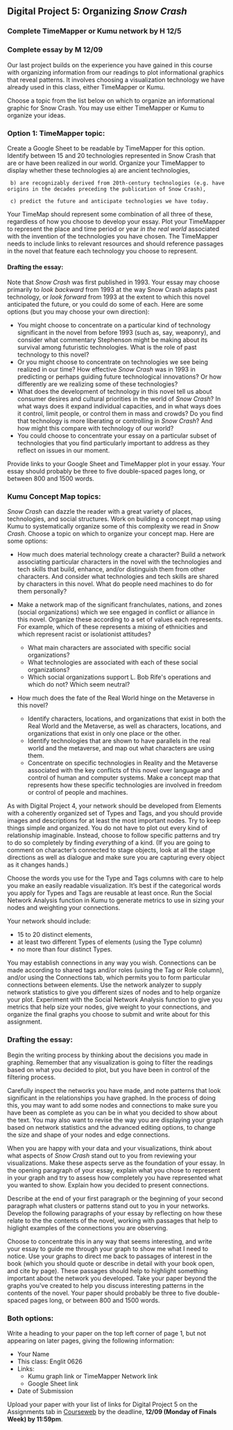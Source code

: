 ## Digital Project 5: Organizing *Snow Crash*

### Complete TimeMapper or Kumu network by H 12/5
### Complete essay by M 12/09

Our last project builds on the experience you have gained in this course with organizing information from our readings to plot informational graphics that reveal patterns. It involves choosing a visualization technology we have already used in this class, either TimeMapper or Kumu. 

Choose a topic from the list below on which to organize an informational graphic for Snow Crash. You may use either TimeMapper or Kumu to organize your ideas.

### Option 1: TimeMapper topic:
Create a Google Sheet to be readable by TimeMapper for this option. Identify between 15 and 20 technologies represented in Snow Crash that are or have been realized in our world. Organize your TimeMapper to display whether these technologies
     a) are ancient technologies,
     
     b) are recognizably derived from 20th-century technologies (e.g. have origins in the decades preceding the publication of Snow Crash), 
     
     c) predict the future and anticipate technologies we have today.
Your TimeMap should represent some combination of all three of these, regardless of how you choose to develop your essay. Plot your TimeMapper to represent the place and time period or year *in the real world* associated with the invention of the technologies you have chosen. The TimeMapper needs to include links to relevant resources and should reference passages in the novel that feature each technology you choose to represent. 
     
#### Drafting the essay: 
Note that *Snow Crash* was first published in 1993. Your essay may choose primarily to *look backward* from 1993 at the way Snow Crash adapts past technology, or *look forward* from 1993 at the extent to which this novel anticipated the future, or you could do some of each. Here are some options (but you may choose your own direction): 

* You might choose to concentrate on a particular kind of technology significant in the novel from before 1993 (such as, say, weaponry), and consider what commentary Stephenson might be making about its survival among futuristic technologies. What is the role of past technology to this novel?
* Or you might choose to concentrate on technologies we see being realized in our time? How effective *Snow Crash* was in 1993 in predicting or perhaps guiding future technological innovations? Or how differently are we realizing some of these technologies? 
* What does the development of technology in this novel tell us about consumer desires and cultural priorities in the world of *Snow Crash*? In what ways does it expand individual capacities, and in what ways does it control, limit people, or control them in mass and crowds? Do you find that technology is more liberating or controlling in *Snow Crash*? And how might this compare with technology of our world?
* You could choose to concentrate your essay on a particular subset of technologies that you find particularly important to address as they reflect on issues in our moment. 

Provide links to your Google Sheet and TimeMapper plot in your essay. Your essay should probably be three to five double-spaced pages long, or between 800 and 1500 words.

### Kumu Concept Map topics:

*Snow Crash* can dazzle the reader with a great variety of places, technologies, and social structures. Work on building a concept map using Kumu to systematically organize some of this complexity we read in *Snow Crash*. Choose a topic on which to organize your concept map. Here are some options:

* How much does material technology create a character? Build a network associating particular characters in the novel with the technologies and tech skills that build, enhance, and/or distinguish them from other characters. And consider what technologies and tech skills are shared by characters in this novel. What do people need machines to do for them personally? 

* Make a network map of the significant franchulates, nations, and zones (social organizations) which we see engaged in conflict or alliance in this novel. Organize these according to a set of values each represents. For example, which of these represents a mixing of ethnicities and which represent racist or isolationist attitudes? 
     * What main characters are associated with specific social organizations?
     * What technologies are associated with each of these social organizations? 
     * Which social organizations support L. Bob Rife's operations and which do not? Which seem neutral?
     
* How much does the fate of the Real World hinge on the Metaverse in this novel? 
     * Identify characters, locations, and organizations that exist in both the Real World and the Metaverse, as well as characters, locations, and organizations that exist in only one place or the other. 
     * Identify technologies that are shown to have parallels in the real world and the metaverse, and map out what characters are using them. 
     * Concentrate on specific technologies in Reality and the Metaverse associated with the key conflicts of this novel over language and control of human and computer systems. Make a concept map that represents how these specific technologies are involved in freedom or control of people and machines. 
    
As with Digital Project 4, your network should be developed from Elements with a coherently organized set of Types and Tags, and you should provide images and descriptions for at least the most important nodes. Try to keep things simple and organized. You do not have to plot out every kind of relationship imaginable. Instead, choose to follow specific patterns and try to do so completely by finding *everything* of a kind. (If you are going to comment on character’s connected to stage objects, look at all the stage directions as well as dialogue and make sure you are capturing every object as it changes hands.) 

Choose the words you use for the Type and Tags columns with care to help you make an easily readable visualization. It’s best if the categorical words you apply for Types and Tags are reusable at least once. Run the Social Network Analysis function in Kumu to generate metrics to use in sizing your nodes and weighting your connections. 

Your network should include:
* 15 to 20 distinct elements, 
* at least two different Types of elements (using the Type column)
* no more than four distinct Types.

You may establish connections in any way you wish. Connections can be made according to shared tags and/or roles (using the Tag or Role column), and/or using the Connections tab, which permits you to form particular connections between elements. 
Use the network analyzer to supply network statistics to give you different sizes of nodes and to help organize your plot. Experiment with the Social Network Analysis function to give you metrics that help size your nodes, give weight to your connections, and organize the final graphs you choose to submit and write about for this assignment. 

### Drafting the essay: 
Begin the writing process by thinking about the decisions you made in graphing. Remember that any visualization is going to filter the readings based on what you decided to plot, but you have been in control of the filtering process.  

Carefully inspect the networks you have made, and note patterns that look significant in the relationships you have graphed. In the process of doing this, you may want to add some nodes and connections to make sure you have been as complete as you can be in what you decided to show about the text. You may also want to revise the way you are displaying your graph based on network statistics and the advanced editing options, to change the size and shape of your nodes and edge connections.

When you are happy with your data and your visualizations, think about what aspects of *Snow Crash* stand out to you from reviewing your visualizations. Make these aspects serve as the foundation of your essay. In the opening paragraph of your essay, explain what you chose to represent in your graph and try to assess how completely you have represented what you wanted to show. Explain how you decided to present connections.

Describe at the end of your first paragraph or the beginning of your second paragraph what clusters or patterns stand out to you in your networks. Develop the following paragraphs of your essay by reflecting on how these relate to the the contents of the novel, working with passages that help to higlight examples of the connections you are observing.

Choose to concentrate this in any way that seems interesting, and write your essay to guide me through your graph to show me what I need to notice. Use your graphs to direct me back to passages of interest in the book (which you should quote or describe in detail with your book open, and cite by page). These passages should help to highlight something important about the network you developed. Take your paper beyond the graphs you've created to help you discuss interesting patterns in the contents of the novel. Your paper should probably be three to five double-spaced pages long, or between 800 and 1500 words.

### Both options:
Write a heading to your paper on the top left corner of page 1, but not appearing on later pages, giving the following information:

* Your Name
* This class: Englit 0626
* Links:
  * Kumu graph link or TimeMapper Network link
  * Google Sheet link
* Date of Submission

Upload your paper with your list of links for Digital Project 5 on the Assignments tab in [Courseweb](https://courseweb.pitt.edu) by the deadline, **12/09 (Monday of Finals Week) by 11:59pm**. 
